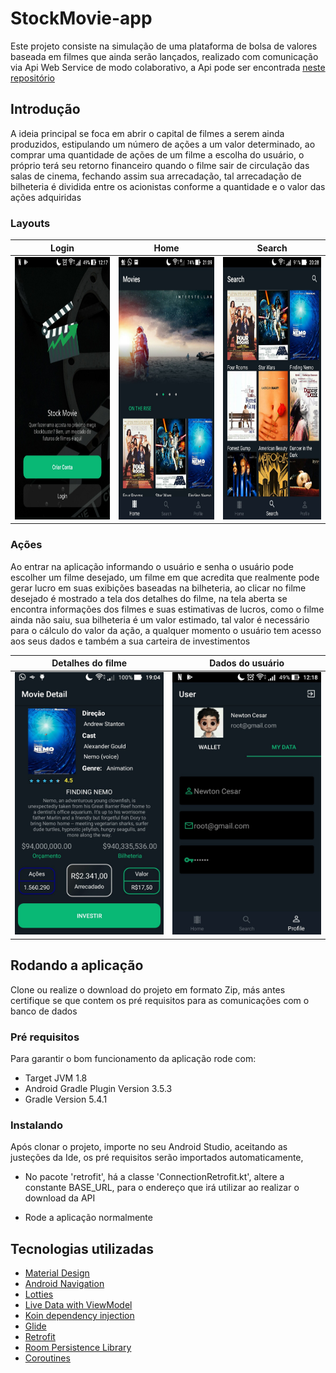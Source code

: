 # StockMovie-app

Este projeto consiste na simulação de uma plataforma de bolsa de valores baseada em filmes que ainda serão lançados, 
realizado com comunicação via Api Web Service de modo colaborativo, a Api pode ser encontrada
<a href="https://github.com/ThiagoSousaSantana/stockmovies">neste repositório</a>

## Introdução

<p>A ideia principal
se foca em abrir o capital de filmes a serem ainda produzidos, estipulando um número de ações a um valor determinado, ao comprar uma
quantidade de ações de um filme a escolha do usuário, o próprio terá seu retorno financeiro quando o filme sair de circulação das salas de
cinema, fechando assim sua arrecadação, tal arrecadação de bilheteria é dividida entre os acionistas conforme a quantidade e o valor das 
ações adquiridas</p>

### Layouts
Login             |  Home    | Search 
:-------------------------:|:-------------------------:|:-------------------------:
<img src="https://raw.githubusercontent.com/NewtonCesarRoncari/StockMovie-app/master/app/readme/Stock_movie_login.jpeg" width="250" height="420" title="Tela de Login"/> | <img src="https://raw.githubusercontent.com/NewtonCesarRoncari/StockMovie-app/master/app/readme/Stock_movie_home.jpeg" width="250" height="420" title="Tela Home"/> | <img src="https://raw.githubusercontent.com/NewtonCesarRoncari/StockMovie-app/master/app/readme/Stock_movie_search.jpeg" width="250" height="420" title="Tela de Busca"/>

### Ações

Ao entrar na aplicação informando o usuário e senha o usuário pode escolher um filme desejado, um filme em que acredita que realmente 
pode gerar lucro em suas exibições baseadas na bilheteria, ao clicar no filme desejado é mostrado a tela dos detalhes do filme, na tela 
aberta se encontra informações dos filmes e suas estimativas de lucros, como o filme ainda não saiu, sua bilheteria é um valor estimado,
tal valor é necessário para o cálculo do valor da ação, a qualquer momento o usuário tem acesso aos seus dados e também a sua carteira
de investimentos

Detalhes do filme     |  Dados do usuário 
:-------------------------:|:-------------------------:
<img src="https://raw.githubusercontent.com/NewtonCesarRoncari/StockMovie-app/master/app/readme/Stock_movie_detail.jpeg" width="250" height="420" title="Detalhes do filme"/> | <img src="https://raw.githubusercontent.com/NewtonCesarRoncari/StockMovie-app/master/app/readme/Stock_movie_user_data.jpeg" width="250" height="420" title="Dados do usuário"/>

## Rodando a aplicação

Clone ou realize o download do projeto em formato Zip, más antes certifique se que contem os pré requisitos para as comunicações com o
banco de dados

### Pré requisitos

Para garantir o bom funcionamento da aplicação rode com: 
- Target JVM 1.8 
- Android Gradle Plugin Version 3.5.3 
- Gradle Version 5.4.1

### Instalando 

Após clonar o projeto, importe no seu Android Studio, aceitando as justeções da Ide, os pré requisitos serão importados automaticamente,

- No pacote 'retrofit', há a classe 'ConnectionRetrofit.kt', altere a constante BASE_URL, para o endereço que irá utilizar ao
realizar o download da API

- Rode a aplicação normalmente

## Tecnologias utilizadas

- <a href="https://developer.android.com/guide/topics/ui/look-and-feel?hl=pt-br">Material Design<a/> 
- <a href="https://developer.android.com/guide/navigation?gclid=Cj0KCQiAvJXxBRCeARIsAMSkAppbYUXuaVm-tnHPOV9rH5RlVVScLrsUnhHxK-tbmHkYdTBeCDqU6aoaAphrEALw_wcB">Android Navigation</a>
- <a href="https://github.com/airbnb/lottie-android">Lotties</a>
- <a href="https://developer.android.com/topic/libraries/architecture/livedata">Live Data with ViewModel<a/>
- <a href="https://insert-koin.io/">Koin dependency injection<a/>
- <a href="https://github.com/bumptech/glide">Glide <a/>
- <a href="https://square.github.io/retrofit/">Retrofit<a/>
- <a href="https://developer.android.com/topic/libraries/architecture/room">Room Persistence Library<a/>
- <a href="https://kotlinlang.org/docs/reference/coroutines-overview.html">Coroutines<a/>
